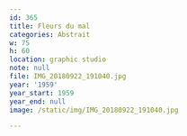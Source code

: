 ```yaml
---
id: 365
title: Fleurs du mal
categories: Abstrait
w: 75
h: 60
location: graphic studio
note: null
file: IMG_20180922_191040.jpg
year: '1959'
year_start: 1959
year_end: null
image: /static/img/IMG_20180922_191040.jpg

---
```

